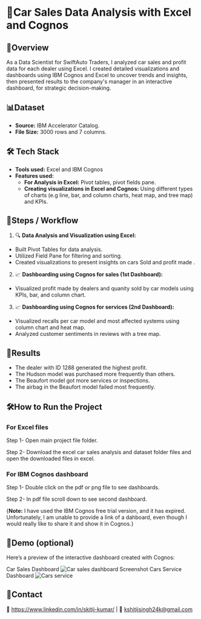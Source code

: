 
# 🏡Car Sales Data Analysis with Excel and Cognos



## 📄Overview
As a Data Scientist for SwiftAuto Traders, I analyzed car sales and profit data for each dealer using Excel. I created detailed visualizations and dashboards using IBM Cognos and Excel to uncover trends and insights, then presented results to the company's manager in an interactive dashboard, for strategic decision-making.
## 📊Dataset
- **Source:** IBM Accelerator Catalog.  
- **File Size:** 3000 rows and 7 columns.  
## 🛠️ Tech Stack
- **Tools used:** Excel and IBM Cognos
- **Features used:** 
  - **For Analysis in Excel:** Pivot tables, pivot fields pane.
  -  **Creating visualizations in Excel and Cognos:** Using different types of charts (e.g line, bar, and column charts, heat map, and tree map) and KPIs. 
## 🚀Steps / Workflow
1. 🔍 **Data Analysis and Visualization using Excel:** 
- Built Pivot Tables for data analysis.
- Utilized Field Pane for filtering and sorting.
- Created visualizations to present insights on cars Sold and profit made  .
2. 📈 **Dashboarding using Cognos for sales (1st Dashboard):**
- Visualized profit made by dealers and quanity sold by car models using KPIs, bar, and column chart.
3. 📈 **Dashboarding using Cognos for services (2nd Dashboard):**
- Visualized recalls per car model and most affected systems using column chart and heat map.
- Analyzed customer sentiments in reviews with a tree map.
## 🎯Results
- The dealer with ID 1288 generated the highest profit.
- The Hudson model was purchased more frequently than others.
- The Beaufort model got more services or inspections.
- The airbag in the Beaufort model failed most frequently.
## 🛠️How to Run the Project
### For Excel files
Step 1- Open main project file folder.

Step 2- Download the excel car sales analysis and dataset folder files and open the downloaded files in excel.

### For IBM Cognos dashboard
Step 1- Double click on the pdf or png file to see dashboards.

Step 2- In pdf file scroll down to see second dashboard.


{**Note:** I have used the IBM Cognos free trial version, and it has expired. Unfortunately, I am unable to provide a link of a dahboard, even though I would really like to share it and show it in Cognos.}
## 🔗Demo (optional)
Here’s a preview of the interactive dashboard created with Cognos:

Car Sales Dashboard
![Car sales dashboard Screenshot](https://github.com/Skitij-Kumar/Creating-Visualization-using-Ms-excel/blob/main/Car%20sales%20dashboard%20Cognos.png)
Cars Service Dashboard
![Cars service](https://github.com/Skitij-Kumar/Creating-Visualization-using-Ms-excel/blob/main/Cars%20service%20dashboard%20Cognos.png)


## 🤝Contact
💼 https://www.linkedin.com/in/skitij-kumar/ | 📧 kshitijsingh24k@gmail.com

